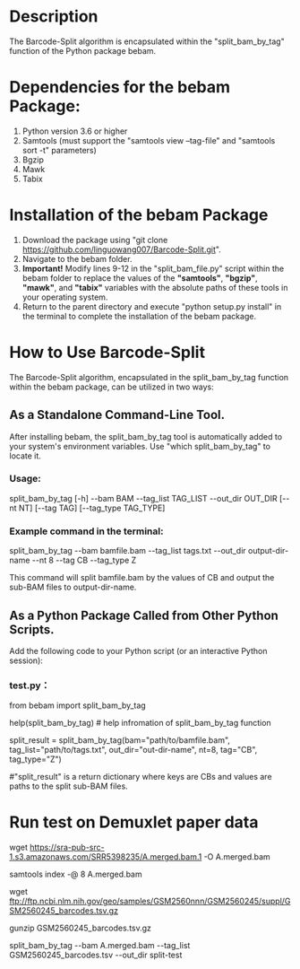 # Description
The Barcode-Split algorithm is encapsulated within the "split_bam_by_tag" function of the Python package bebam.

# Dependencies for the bebam Package:

1. Python version 3.6 or higher
2. Samtools (must support the "samtools view –tag-file" and "samtools sort -t" parameters)
3. Bgzip
4. Mawk
5. Tabix


# Installation of the bebam Package

1. Download the package using "git clone https://github.com/linguowang007/Barcode-Split.git".
2. Navigate to the bebam folder.
3. **Important!** Modify lines 9-12 in the "split_bam_file.py" script within the bebam folder to replace the values of the **"samtools"**, **"bgzip"**, **"mawk"**, and **"tabix"** variables with the absolute paths of these tools in your operating system.
4. Return to the parent directory and execute "python setup.py install" in the terminal to complete the installation of the bebam package.


# How to Use Barcode-Split

The Barcode-Split algorithm, encapsulated in the split_bam_by_tag function within the bebam package, can be utilized in two ways:

## As a Standalone Command-Line Tool. 
After installing bebam, the split_bam_by_tag tool is automatically added to your system's environment variables. Use "which split_bam_by_tag" to locate it.

### Usage:
split_bam_by_tag [-h] --bam BAM --tag_list TAG_LIST --out_dir OUT_DIR [--nt NT] [--tag TAG] [--tag_type TAG_TYPE]

### Example command in the terminal:
split_bam_by_tag --bam bamfile.bam --tag_list tags.txt --out_dir output-dir-name --nt 8 --tag CB --tag_type Z

This command will split bamfile.bam by the values of CB and output the sub-BAM files to output-dir-name.

## As a Python Package Called from Other Python Scripts. 
Add the following code to your Python script (or an interactive Python session):
### test.py：
from bebam import split_bam_by_tag

help(split_bam_by_tag) # help infromation of split_bam_by_tag function

split_result = split_bam_by_tag(bam="path/to/bamfile.bam",
                 tag_list="path/to/tags.txt",
                 out_dir="out-dir-name",
                 nt=8,
                 tag="CB",
                 tag_type="Z")
                 
#"split_result" is a return dictionary where keys are CBs and values are paths to the split sub-BAM files.


# Run test on Demuxlet paper data

wget https://sra-pub-src-1.s3.amazonaws.com/SRR5398235/A.merged.bam.1 -O A.merged.bam

samtools index -@ 8 A.merged.bam

wget ftp://ftp.ncbi.nlm.nih.gov/geo/samples/GSM2560nnn/GSM2560245/suppl/GSM2560245_barcodes.tsv.gz

gunzip GSM2560245_barcodes.tsv.gz

split_bam_by_tag --bam A.merged.bam --tag_list GSM2560245_barcodes.tsv --out_dir split-test
